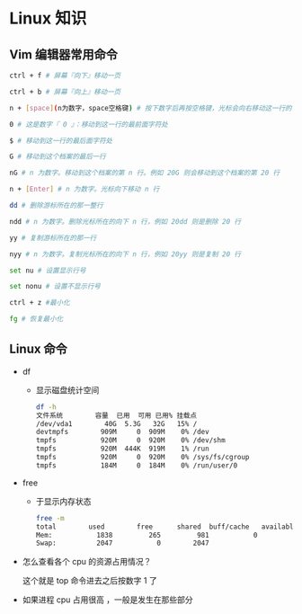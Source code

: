 # Linux 知识

## Vim 编辑器常用命令

```bash
ctrl + f # 屏幕『向下』移动一页

ctrl + b # 屏幕『向上』移动一页

n + [space](n为数字，space空格键) # 按下数字后再按空格键，光标会向右移动这一行的 n 个字符。例如 20[space] 则光标会向后面移动 20 个字符距离。

0 # 这是数字『 0 』：移动到这一行的最前面字符处

$ # 移动到这一行的最后面字符处

G # 移动到这个档案的最后一行

nG # n 为数字。移动到这个档案的第 n 行。例如 20G 则会移动到这个档案的第 20 行

n + [Enter] # n 为数字。光标向下移动 n 行

dd # 删除游标所在的那一整行

ndd # n 为数字。删除光标所在的向下 n 行，例如 20dd 则是删除 20 行

yy # 复制游标所在的那一行

nyy # n 为数字。复制光标所在的向下 n 行，例如 20yy 则是复制 20 行

set nu # 设置显示行号

set nonu # 设置不显示行号

ctrl + z #最小化

fg # 恢复最小化
```

## Linux 命令

- df
  - 显示磁盘统计空间

    ```bash
    df -h
    文件系统        容量  已用  可用 已用% 挂载点
    /dev/vda1        40G  5.3G   32G   15% /
    devtmpfs        909M     0  909M    0% /dev
    tmpfs           920M     0  920M    0% /dev/shm
    tmpfs           920M  444K  919M    1% /run
    tmpfs           920M     0  920M    0% /sys/fs/cgroup
    tmpfs           184M     0  184M    0% /run/user/0
    ```

- free
  - 于显示内存状态

    ```bash
    free -m
    total        used        free      shared  buff/cache   available
    Mem:           1838         265         981           0         591        1395
    Swap:          2047           0        2047
    ```

- 怎么查看各个 cpu 的资源占用情况？
  
  这个就是 top 命令进去之后按数字 1 了

- 如果进程 cpu 占用很高 ，一般是发生在那些部分
